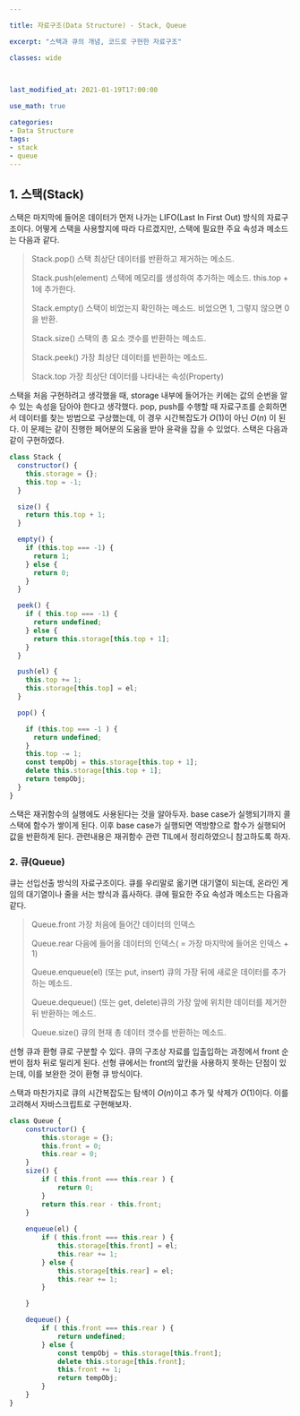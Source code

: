 ```yaml
---

title: 자료구조(Data Structure) - Stack, Queue

excerpt: "스택과 큐의 개념, 코드로 구현한 자료구조"

classes: wide

  

last_modified_at: 2021-01-19T17:00:00

use_math: true

categories:
- Data Structure
tags:
- stack
- queue
---
```

## 1. 스택(Stack)
스택은 마지막에 들어온 데이터가 먼저 나가는 LIFO(Last In First Out) 방식의 자료구조이다. 어떻게 스택을 사용할지에 따라 다르겠지만, 스택에 필요한 주요 속성과 메소드는 다음과 같다.
> Stack.pop() 스택 최상단 데이터를 반환하고 제거하는 메소드.    
> 
> Stack.push(element) 스택에 메모리를 생성하여 추가하는 메소드. this.top + 1에 추가한다.    
> 
> Stack.empty() 스택이 비었는지 확인하는 메소드. 비었으면 1, 그렇지 않으면 0을 반환.    
> 
> Stack.size() 스택의 총 요소 갯수를 반환하는 메소드.    
> 
> Stack.peek() 가장 최상단 데이터를 반환하는 메소드.    
> 
> Stack.top 가장 최상단 데이터를 나타내는 속성(Property)   

스택을 처음 구현하려고 생각했을 때, storage 내부에 들어가는 키에는 값의 순번을 알 수 있는 속성을 담아야 한다고 생각했다. pop, push를 수행할 때 자료구조를 순회하면서 데이터를 찾는 방법으로 구상했는데, 이 경우 시간복잡도가 $O(1)$이 아닌 $O(n)$ 이 된다. 이 문제는 같이 진행한 페어분의 도움을 받아 윤곽을 잡을 수 있었다. 스택은 다음과 같이 구현하였다.

```js
class Stack {
  constructor() {
    this.storage = {};
    this.top = -1;
  }

  size() {
    return this.top + 1;
  }

  empty() {
    if (this.top === -1) {
      return 1;
    } else {
      return 0;
    }
  }

  peek() {
    if ( this.top === -1) {
      return undefined;
    } else {
      return this.storage[this.top + 1];
    }
  }

  push(el) {
    this.top += 1;
    this.storage[this.top] = el;
  }

  pop() {

    if (this.top === -1 ) {
      return undefined;
    }
    this.top -= 1;
    const tempObj = this.storage[this.top + 1];
    delete this.storage[this.top + 1];
    return tempObj;
  }
}
````
스택은 재귀함수의 실행에도 사용된다는 것을 알아두자. base case가 실행되기까지 콜스택에 함수가 쌓이게 된다. 이후 base case가 실행되면 역방향으로 함수가 실행되어 값을 반환하게 된다. 관련내용은 재귀함수 관련 TIL에서 정리하였으니 참고하도록 하자.

### 2. 큐(Queue)
큐는 선입선출 방식의 자료구조이다. 큐를 우리말로 옮기면 대기열이 되는데, 온라인 게임의 대기열이나 줄을 서는 방식과 흡사하다. 큐에 필요한 주요 속성과 메소드는 다음과 같다.
> Queue.front 가장 처음에 들어간 데이터의 인덱스    
>
> Queue.rear 다음에 들어올 데이터의 인덱스( = 가장 마지막에 들어온 인덱스 + 1)    
>
> Queue.enqueue(el) (또는 put, insert) 큐의 가장 뒤에 새로운 데이터를 추가하는 메소드.    
> 
> Queue.dequeue() (또는 get, delete)큐의 가장 앞에 위치한 데이터를 제거한 뒤 반환하는 메소드.    
> 
> Queue.size() 큐의 현재 총 데이터 갯수를 반환하는 메소드.

선형 큐과 환형 큐로 구분할 수 있다. 큐의 구조상 자료를 입출입하는 과정에서 front 순번이 점차 뒤로 밀리게 된다. 선형 큐에서는 front의 앞칸을 사용하지 못하는 단점이 있는데, 이를 보완한 것이 환형 큐 방식이다.    

스택과 마찬가지로 큐의 시간복잡도는 탐색이 $O(n)$이고 추가 및 삭제가 $O(1)$이다. 이를 고려해서 자바스크립트로 구현해보자.
```js
class Queue {
    constructor() {
        this.storage = {};
        this.front = 0;
        this.rear = 0;
    }
    size() {
        if ( this.front === this.rear ) {
            return 0;
        }
        return this.rear - this.front;
    }
    
    enqueue(el) {
        if ( this.front === this.rear ) {
            this.storage[this.front] = el;
            this.rear += 1;
        } else {
            this.storage[this.rear] = el;
            this.rear += 1;
        }

    }

    dequeue() {
        if ( this.front === this.rear ) {
            return undefined;
        } else {
            const tempObj = this.storage[this.front];
            delete this.storage[this.front];
            this.front += 1;
            return tempObj;
        }
    }
}
````